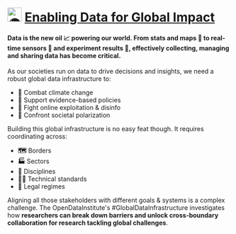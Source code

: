 # <picture><source srcset="https://fonts.gstatic.com/s/e/notoemoji/latest/1f30d/512.webp" type="image/webp"><img src="https://fonts.gstatic.com/s/e/notoemoji/latest/1f30d/512.gif" alt="🌍" width="32" height="32"></picture> [Enabling Data for Global Impact](https://theodi.org/insights/projects/global-data-infrastructure/) 

#### Data is the **new oil 📈 powering our world**. From stats and maps 📍 to real-time sensors 📶 and experiment results 🔬, effectively **collecting, managing and sharing data** has become critical.

As our societies run on data to drive decisions and insights, we need a robust global data infrastructure to: 
* **🌳** Combat climate change
* **📝** Support evidence-based policies  
* **📵** Fight online exploitation & disinfo
* **👥** Confront societal polarization

Building this global infrastructure is no easy feat though. It requires coordinating across:
* **🗺️** Borders
* **🏭** Sectors  
* **🔬** Disciplines
* **👨‍💻** Technical standards
* **📜** Legal regimes

Aligning all those stakeholders with different goals & systems is a complex challenge. The OpenDataInstitute's #GlobalDataInfrastructure investigates how **researchers can break down barriers and unlock cross-boundary collaboration for research tackling global challenges**. 